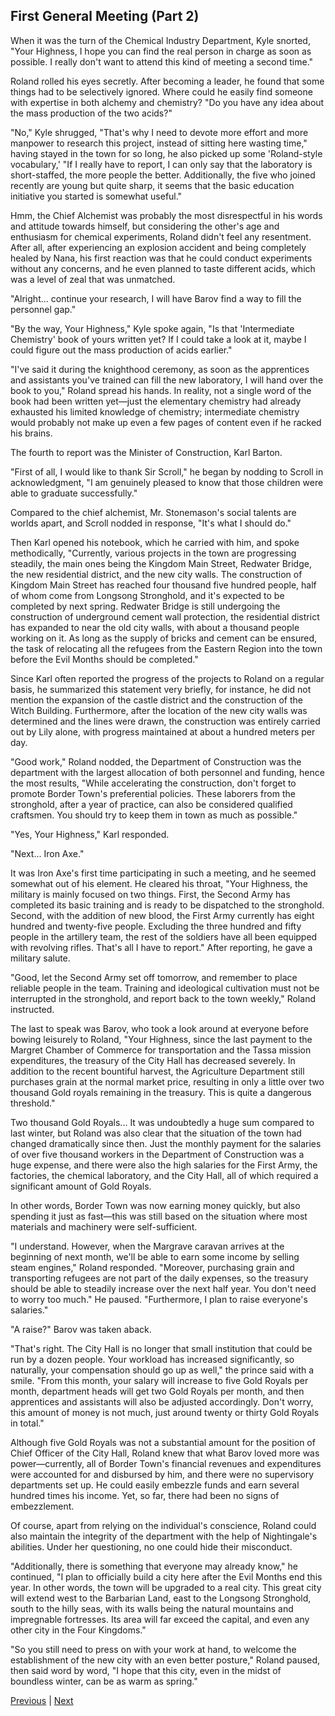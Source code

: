 ## First General Meeting (Part 2)
When it was the turn of the Chemical Industry Department, Kyle snorted, "Your Highness, I hope you can find the real person in charge as soon as possible. I really don't want to attend this kind of meeting a second time."

Roland rolled his eyes secretly. After becoming a leader, he found that some things had to be selectively ignored. Where could he easily find someone with expertise in both alchemy and chemistry? "Do you have any idea about the mass production of the two acids?"

"No," Kyle shrugged, "That's why I need to devote more effort and more manpower to research this project, instead of sitting here wasting time," having stayed in the town for so long, he also picked up some 'Roland-style vocabulary,' "If I really have to report, I can only say that the laboratory is short-staffed, the more people the better. Additionally, the five who joined recently are young but quite sharp, it seems that the basic education initiative you started is somewhat useful."



Hmm, the Chief Alchemist was probably the most disrespectful in his words and attitude towards himself, but considering the other's age and enthusiasm for chemical experiments, Roland didn't feel any resentment. After all, after experiencing an explosion accident and being completely healed by Nana, his first reaction was that he could conduct experiments without any concerns, and he even planned to taste different acids, which was a level of zeal that was unmatched.



"Alright... continue your research, I will have Barov find a way to fill the personnel gap."

"By the way, Your Highness," Kyle spoke again, "Is that 'Intermediate Chemistry' book of yours written yet? If I could take a look at it, maybe I could figure out the mass production of acids earlier."

"I've said it during the knighthood ceremony, as soon as the apprentices and assistants you've trained can fill the new laboratory, I will hand over the book to you," Roland spread his hands. In reality, not a single word of the book had been written yet—just the elementary chemistry had already exhausted his limited knowledge of chemistry; intermediate chemistry would probably not make up even a few pages of content even if he racked his brains.



The fourth to report was the Minister of Construction, Karl Barton.

"First of all, I would like to thank Sir Scroll," he began by nodding to Scroll in acknowledgment, "I am genuinely pleased to know that those children were able to graduate successfully."



Compared to the chief alchemist, Mr. Stonemason's social talents are worlds apart, and Scroll nodded in response, "It's what I should do."



Then Karl opened his notebook, which he carried with him, and spoke methodically, "Currently, various projects in the town are progressing steadily, the main ones being the Kingdom Main Street, Redwater Bridge, the new residential district, and the new city walls. The construction of Kingdom Main Street has reached four thousand five hundred people, half of whom come from Longsong Stronghold, and it's expected to be completed by next spring. Redwater Bridge is still undergoing the construction of underground cement wall protection, the residential district has expanded to near the old city walls, with about a thousand people working on it. As long as the supply of bricks and cement can be ensured, the task of relocating all the refugees from the Eastern Region into the town before the Evil Months should be completed."



Since Karl often reported the progress of the projects to Roland on a regular basis, he summarized this statement very briefly, for instance, he did not mention the expansion of the castle district and the construction of the Witch Building. Furthermore, after the location of the new city walls was determined and the lines were drawn, the construction was entirely carried out by Lily alone, with progress maintained at about a hundred meters per day.



"Good work," Roland nodded, the Department of Construction was the department with the largest allocation of both personnel and funding, hence the most results, "While accelerating the construction, don't forget to promote Border Town's preferential policies. These laborers from the stronghold, after a year of practice, can also be considered qualified craftsmen. You should try to keep them in town as much as possible."



"Yes, Your Highness," Karl responded.



"Next... Iron Axe."



It was Iron Axe's first time participating in such a meeting, and he seemed somewhat out of his element. He cleared his throat, "Your Highness, the military is mainly focused on two things. First, the Second Army has completed its basic training and is ready to be dispatched to the stronghold. Second, with the addition of new blood, the First Army currently has eight hundred and twenty-five people. Excluding the three hundred and fifty people in the artillery team, the rest of the soldiers have all been equipped with revolving rifles. That's all I have to report." After reporting, he gave a military salute.



"Good, let the Second Army set off tomorrow, and remember to place reliable people in the team. Training and ideological cultivation must not be interrupted in the stronghold, and report back to the town weekly," Roland instructed.



The last to speak was Barov, who took a look around at everyone before bowing leisurely to Roland, "Your Highness, since the last payment to the Margret Chamber of Commerce for transportation and the Tassa mission expenditures, the treasury of the City Hall has decreased severely. In addition to the recent bountiful harvest, the Agriculture Department still purchases grain at the normal market price, resulting in only a little over two thousand Gold royals remaining in the treasury. This is quite a dangerous threshold."



Two thousand Gold Royals... It was undoubtedly a huge sum compared to last winter, but Roland was also clear that the situation of the town had changed dramatically since then. Just the monthly payment for the salaries of over five thousand workers in the Department of Construction was a huge expense, and there were also the high salaries for the First Army, the factories, the chemical laboratory, and the City Hall, all of which required a significant amount of Gold Royals.



In other words, Border Town was now earning money quickly, but also spending it just as fast—this was still based on the situation where most materials and machinery were self-sufficient.



"I understand. However, when the Margrave caravan arrives at the beginning of next month, we'll be able to earn some income by selling steam engines," Roland responded. "Moreover, purchasing grain and transporting refugees are not part of the daily expenses, so the treasury should be able to steadily increase over the next half year. You don't need to worry too much." He paused. "Furthermore, I plan to raise everyone's salaries."



"A raise?" Barov was taken aback.



"That's right. The City Hall is no longer that small institution that could be run by a dozen people. Your workload has increased significantly, so naturally, your compensation should go up as well," the prince said with a smile. "From this month, your salary will increase to five Gold Royals per month, department heads will get two Gold Royals per month, and then apprentices and assistants will also be adjusted accordingly. Don't worry, this amount of money is not much, just around twenty or thirty Gold Royals in total."



Although five Gold Royals was not a substantial amount for the position of Chief Officer of the City Hall, Roland knew that what Barov loved more was power—currently, all of Border Town's financial revenues and expenditures were accounted for and disbursed by him, and there were no supervisory departments set up. He could easily embezzle funds and earn several hundred times his income. Yet, so far, there had been no signs of embezzlement.



Of course, apart from relying on the individual's conscience, Roland could also maintain the integrity of the department with the help of Nightingale's abilities. Under her questioning, no one could hide their misconduct.



"Additionally, there is something that everyone may already know," he continued, "I plan to officially build a city here after the Evil Months end this year. In other words, the town will be upgraded to a real city. This great city will extend west to the Barbarian Land, east to the Longsong Stronghold, south to the hilly seas, with its walls being the natural mountains and impregnable fortresses. Its area will far exceed the capital, and even any other city in the Four Kingdoms."



"So you still need to press on with your work at hand, to welcome the establishment of the new city with an even better posture," Roland paused, then said word by word, "I hope that this city, even in the midst of boundless winter, can be as warm as spring."





[Previous](CH0268.md) | [Next](CH0270.md)

